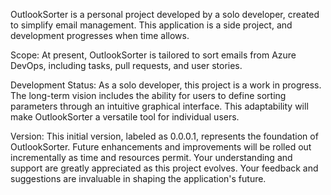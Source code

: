 OutlookSorter is a personal project developed by a solo developer, created to simplify email management. This application is a side project, and development progresses when time allows.

Scope: At present, OutlookSorter is tailored to sort emails from Azure DevOps, including tasks, pull requests, and user stories.

Development Status: As a solo developer, this project is a work in progress. The long-term vision includes the ability for users to define sorting parameters through an intuitive graphical interface. This adaptability will make OutlookSorter a versatile tool for individual users.

Version: This initial version, labeled as 0.0.0.1, represents the foundation of OutlookSorter. Future enhancements and improvements will be rolled out incrementally as time and resources permit. Your understanding and support are greatly appreciated as this project evolves. Your feedback and suggestions are invaluable in shaping the application's future.
